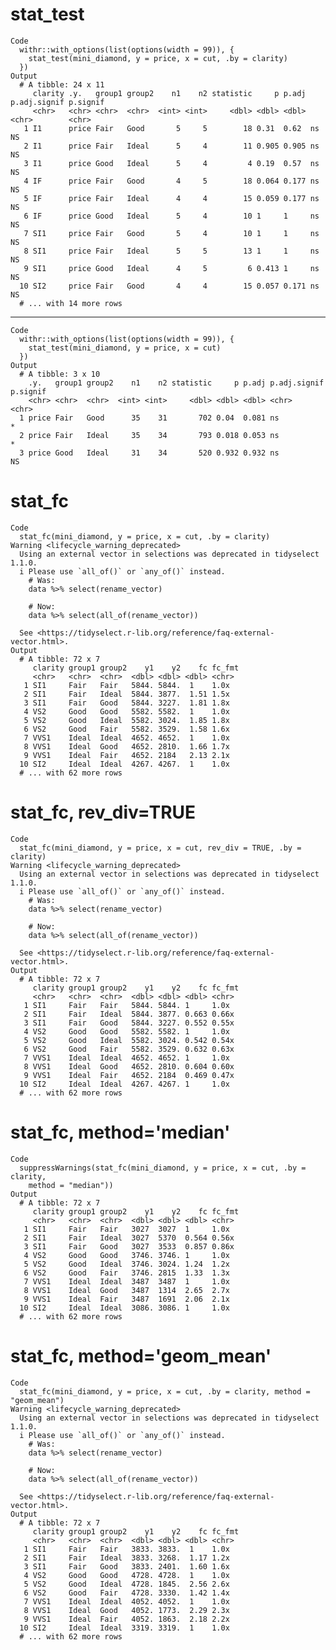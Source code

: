 # stat_test

    Code
      withr::with_options(list(options(width = 99)), {
        stat_test(mini_diamond, y = price, x = cut, .by = clarity)
      })
    Output
      # A tibble: 24 x 11
         clarity .y.   group1 group2    n1    n2 statistic     p p.adj p.adj.signif p.signif
         <chr>   <chr> <chr>  <chr>  <int> <int>     <dbl> <dbl> <dbl> <chr>        <chr>   
       1 I1      price Fair   Good       5     5        18 0.31  0.62  ns           NS      
       2 I1      price Fair   Ideal      5     4        11 0.905 0.905 ns           NS      
       3 I1      price Good   Ideal      5     4         4 0.19  0.57  ns           NS      
       4 IF      price Fair   Good       4     5        18 0.064 0.177 ns           NS      
       5 IF      price Fair   Ideal      4     4        15 0.059 0.177 ns           NS      
       6 IF      price Good   Ideal      5     4        10 1     1     ns           NS      
       7 SI1     price Fair   Good       5     4        10 1     1     ns           NS      
       8 SI1     price Fair   Ideal      5     5        13 1     1     ns           NS      
       9 SI1     price Good   Ideal      4     5         6 0.413 1     ns           NS      
      10 SI2     price Fair   Good       4     4        15 0.057 0.171 ns           NS      
      # ... with 14 more rows

---

    Code
      withr::with_options(list(options(width = 99)), {
        stat_test(mini_diamond, y = price, x = cut)
      })
    Output
      # A tibble: 3 x 10
        .y.   group1 group2    n1    n2 statistic     p p.adj p.adj.signif p.signif
        <chr> <chr>  <chr>  <int> <int>     <dbl> <dbl> <dbl> <chr>        <chr>   
      1 price Fair   Good      35    31       702 0.04  0.081 ns           *       
      2 price Fair   Ideal     35    34       793 0.018 0.053 ns           *       
      3 price Good   Ideal     31    34       520 0.932 0.932 ns           NS      

# stat_fc

    Code
      stat_fc(mini_diamond, y = price, x = cut, .by = clarity)
    Warning <lifecycle_warning_deprecated>
      Using an external vector in selections was deprecated in tidyselect 1.1.0.
      i Please use `all_of()` or `any_of()` instead.
        # Was:
        data %>% select(rename_vector)
      
        # Now:
        data %>% select(all_of(rename_vector))
      
      See <https://tidyselect.r-lib.org/reference/faq-external-vector.html>.
    Output
      # A tibble: 72 x 7
         clarity group1 group2    y1    y2    fc fc_fmt
         <chr>   <chr>  <chr>  <dbl> <dbl> <dbl> <chr> 
       1 SI1     Fair   Fair   5844. 5844.  1    1.0x  
       2 SI1     Fair   Ideal  5844. 3877.  1.51 1.5x  
       3 SI1     Fair   Good   5844. 3227.  1.81 1.8x  
       4 VS2     Good   Good   5582. 5582.  1    1.0x  
       5 VS2     Good   Ideal  5582. 3024.  1.85 1.8x  
       6 VS2     Good   Fair   5582. 3529.  1.58 1.6x  
       7 VVS1    Ideal  Ideal  4652. 4652.  1    1.0x  
       8 VVS1    Ideal  Good   4652. 2810.  1.66 1.7x  
       9 VVS1    Ideal  Fair   4652. 2184   2.13 2.1x  
      10 SI2     Ideal  Ideal  4267. 4267.  1    1.0x  
      # ... with 62 more rows

# stat_fc, rev_div=TRUE

    Code
      stat_fc(mini_diamond, y = price, x = cut, rev_div = TRUE, .by = clarity)
    Warning <lifecycle_warning_deprecated>
      Using an external vector in selections was deprecated in tidyselect 1.1.0.
      i Please use `all_of()` or `any_of()` instead.
        # Was:
        data %>% select(rename_vector)
      
        # Now:
        data %>% select(all_of(rename_vector))
      
      See <https://tidyselect.r-lib.org/reference/faq-external-vector.html>.
    Output
      # A tibble: 72 x 7
         clarity group1 group2    y1    y2    fc fc_fmt
         <chr>   <chr>  <chr>  <dbl> <dbl> <dbl> <chr> 
       1 SI1     Fair   Fair   5844. 5844. 1     1.0x  
       2 SI1     Fair   Ideal  5844. 3877. 0.663 0.66x 
       3 SI1     Fair   Good   5844. 3227. 0.552 0.55x 
       4 VS2     Good   Good   5582. 5582. 1     1.0x  
       5 VS2     Good   Ideal  5582. 3024. 0.542 0.54x 
       6 VS2     Good   Fair   5582. 3529. 0.632 0.63x 
       7 VVS1    Ideal  Ideal  4652. 4652. 1     1.0x  
       8 VVS1    Ideal  Good   4652. 2810. 0.604 0.60x 
       9 VVS1    Ideal  Fair   4652. 2184  0.469 0.47x 
      10 SI2     Ideal  Ideal  4267. 4267. 1     1.0x  
      # ... with 62 more rows

# stat_fc, method='median'

    Code
      suppressWarnings(stat_fc(mini_diamond, y = price, x = cut, .by = clarity,
        method = "median"))
    Output
      # A tibble: 72 x 7
         clarity group1 group2    y1    y2    fc fc_fmt
         <chr>   <chr>  <chr>  <dbl> <dbl> <dbl> <chr> 
       1 SI1     Fair   Fair   3027  3027  1     1.0x  
       2 SI1     Fair   Ideal  3027  5370  0.564 0.56x 
       3 SI1     Fair   Good   3027  3533  0.857 0.86x 
       4 VS2     Good   Good   3746. 3746. 1     1.0x  
       5 VS2     Good   Ideal  3746. 3024. 1.24  1.2x  
       6 VS2     Good   Fair   3746. 2815  1.33  1.3x  
       7 VVS1    Ideal  Ideal  3487  3487  1     1.0x  
       8 VVS1    Ideal  Good   3487  1314  2.65  2.7x  
       9 VVS1    Ideal  Fair   3487  1691  2.06  2.1x  
      10 SI2     Ideal  Ideal  3086. 3086. 1     1.0x  
      # ... with 62 more rows

# stat_fc, method='geom_mean'

    Code
      stat_fc(mini_diamond, y = price, x = cut, .by = clarity, method = "geom_mean")
    Warning <lifecycle_warning_deprecated>
      Using an external vector in selections was deprecated in tidyselect 1.1.0.
      i Please use `all_of()` or `any_of()` instead.
        # Was:
        data %>% select(rename_vector)
      
        # Now:
        data %>% select(all_of(rename_vector))
      
      See <https://tidyselect.r-lib.org/reference/faq-external-vector.html>.
    Output
      # A tibble: 72 x 7
         clarity group1 group2    y1    y2    fc fc_fmt
         <chr>   <chr>  <chr>  <dbl> <dbl> <dbl> <chr> 
       1 SI1     Fair   Fair   3833. 3833.  1    1.0x  
       2 SI1     Fair   Ideal  3833. 3268.  1.17 1.2x  
       3 SI1     Fair   Good   3833. 2401.  1.60 1.6x  
       4 VS2     Good   Good   4728. 4728.  1    1.0x  
       5 VS2     Good   Ideal  4728. 1845.  2.56 2.6x  
       6 VS2     Good   Fair   4728. 3330.  1.42 1.4x  
       7 VVS1    Ideal  Ideal  4052. 4052.  1    1.0x  
       8 VVS1    Ideal  Good   4052. 1773.  2.29 2.3x  
       9 VVS1    Ideal  Fair   4052. 1863.  2.18 2.2x  
      10 SI2     Ideal  Ideal  3319. 3319.  1    1.0x  
      # ... with 62 more rows

